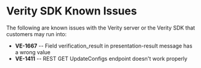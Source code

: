 # Verity SDK Known Issues

The following are known issues with the Verity server or the Verity SDK that 
customers may run into:

* **VE-1667** -- Field verification_result in presentation-result message has a wrong value
* **VE-1411** -- REST GET UpdateConfigs endpoint doesn't work properly 